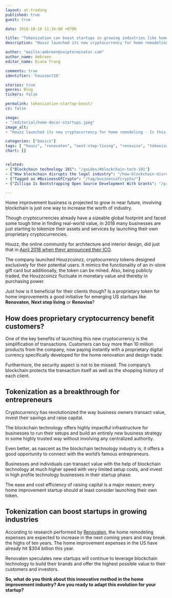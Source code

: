 ```yaml
---
layout: at-trading
published: true
guest: true

date: 2018-10-10 11:34:00 +0700

title: "Tokenization can boost startups in growing industries like home remodeling"
description: "Houzz launched its new cryptocurrency for home remodeling earlier this year. Is this a good initiative for startups like Renovaten?"

author: "mailto:ambreen@voipterminator.com"
author_name: Ambreen
editor_name: Diana Trang

comments: true
identifier: 'houzzoct18'

stories: true
genres: Blog
tickers: false

permalink: tokenization-startup-boost/
cz: false

image:
- "/editorial/home-decor-startups.jpeg"
image_alt:
- "Houzz launched its new cryptocurrency for home remodeling - Is this a good initiative for startups like Renovaten?"

categories: ["basics"]
tags: [ "houzz", "renovaten", "next-step-living", "renoviso", "tokenization", "legal-disruption", "smart-contracts", "tokenomics", "business-of-crypto", "fintech"]
chart: []


related:
- {"Blockchain technology 101": "/guides/#blockchain-tech-101"}
- {"How blockchain disrupts the legal industry": "/how-blockchain-disrupts-legal/"}
- {"Tagged as #BusinessOfCrypto": "/tag/businessofcrypto/"}
- {"Zilliqa Is Bootstrapping Open Source Development With Grants": "/press/zilliqa/"}

---
```


Home improvement business is projected to grow in near future, involving blockchain is just one way to increase the worth of industry.

Though cryptocurrencies already have a sizeable global footprint and faced some tough time in finding real-world value, in 2018 many businesses are just starting to tokenize their assets and services by launching their own proprietary cryptocurrencies.

Houzz, the online community for architecture and interior design, did just that in [April 2018 when theyr announced their ICO](https://www.houzz.com/ideabooks/106250651/list/introducing-houzzcoinzz-the-newest-way-to-shop-for-your-home).

The company launched Houzzcoinzz, cryptocurrency tokens designed exclusively for their potential users. It mimics the functionality of an in-store gift card but additionally, the token can be mined. Also, being publicly traded, the Houzzcoinzz fluctuate in monetary value and thereby in purchasing power.

Just how is it beneficial for their clients though? Is a proprietary token for home improvements a good initiative for emerging US startups like **Renovaten**, **Next step living** or **Renoviso**?

## How does proprietary cryptocurrency benefit customers?

One of the key benefits of launching this new cryptocurrency is the simplification of transactions. Customers can buy more than 10 million products from the company, now paying instantly with a proprietary digital currency specifically developed for the home renovation and design trade.

Furthermore, the security aspect is not to be missed. The company’s blockchain protects the transaction itself as well as the shopping history of each client.

## Tokenization as a breakthrough for entrepreneurs

Cryptocurrency has revolutionized the way business owners transact value, invest their savings and raise capital.

The blockchain technology offers highly impactful infrastructure for businesses to run their setups and build an entirely new business strategy in some highly trusted way without involving any centralized authority.

Even better, as nascent as the blockchain technology industry is, it offers a good opportunity to connect with the world’s famous entrepreneurs.

Businesses and individuals can transact value with the help of blockchain technology at much higher speed with very limited setup costs, and invest in high profile technology businesses in their startup phase.

The ease and cost efficiency of raising capital is a major reason; every home improvement startup should at least consider launching their own token.

## Tokenization can boost startups in growing industries

According to research performed by [Renovaten](https://www.renovaten.com/), the home remodeling expenses are expected to increase in the next coming years and may break the highs of ten years. The home improvement expenses in the US have already hit $304 billion this year.

Renovaten speculates new startups will continue to leverage blockchain technology to build their brands and offer the highest possible value to their customers and investors.

**So, what do you think about this innovative method in the home improvement industry? Are you ready to adapt this evolution for your startup?**
